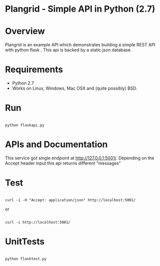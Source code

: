 # Plangrid - Simple API in Python (2.7)


Overview
========

Plangrid is an example API which demonstrates building a simple REST API with python flask . This api is backed by a static json database.


Requirements
===========

* Python 2.7
* Works on Linux, Windows, Mac OSX and (quite possibly) BSD.

Run
=======
<code>
python flaskapi.py
</code>

APIs and Documentation
==============================
This service got single endpoint at http://127.0.0.1:5001/.  Depending on the Accept header input this api returns different "messages"

Test 
==============================
<code>
curl -i -H "Accept: application/json" http://localhost:5001/
</code>

or

<code>
curl -i http://localhost:5001/
</code>

UnitTests 
==============================
<code>
python flasktest.py
</code>
